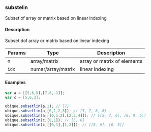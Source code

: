 ### substelin
Subset of array or matrix based on linear indexing


#### Description

Subset dof array or matrix based on linear indexing


|Params|Type|Description
|---------|----|-----------
|`m` | array/matrix |   array or matrix of elements
|`idx` | numer/array/matrix | linear indexing


#### Examples

```js
var a = [[5,6,5],[7,8,-1]];
var c = [5,6,3];

ubique.subsetlin(a,1); // [7]
ubique.subsetlin(a,[0,1,2,3]); // [5, 7, 6, 8]
ubique.subsetlin(a,[[0,1,2],[2,3,4]]); // [[5, 7, 6], [6, 8, 5]]
ubique.subsetlin(c,[0,1]); // [5, 6]
ubique.subsetlin(c,[[0,1],[1,2]]); // [[5, 6], [6, 3]]
```


